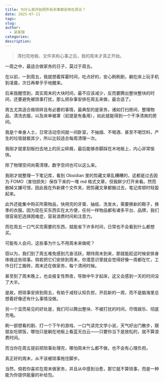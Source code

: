 ```yaml
---
title: 为什么我开始把所有杂事都安排在周五？
date: 2025-07-11
tags: 
slug: 
author:
  - 梁某银
categories: 
description:
---
```

> 清扫完地板、文件夹和心事之后，我的周末才真正开始。

一周之中，最适合做家务的日子，莫过于周五。

在以前，一到周五，我就想着挥霍时间，吃点好的，安心刷刷剧，躺在床上玩手机到凌晨，次日再晕乎乎地醒来。

后来我醒悟到，其实周末的大块时间，最不应该减少，反而要腾出整块整块的时间，还要避免被琐事打扰，那么把杂事安排在周五来做，最合适了。

周五尤其适合做琐碎且有必要的事情，最典型的是家务，诸如打扫房间、整理物品、清洗衣服，以及床单被罩（前提是有备用），如此就能得到一个干净清爽的房间。

我是个单身人士，日常活动空间就一间卧室，不抽烟、不喝酒、甚至不喝饮料，产生的垃圾就极其少，所以比较适合每周清理一次。

我刚才就拿刮板扫去地上的灰尘碎屑，最后能够赤脚踩在木地板上，内心非常愉快。

除了物理空间尚需清理，数字空间也可以这么来。

我刚才就整理一下笔记库，看到 Obsidian 里的剪藏文章乱糟糟的，这都是过去因为 FOMO（害怕损失）保存下来的一堆 md 格式文章，但我鲜少打开来看。然而删掉又嫌可惜，因此我在外新建个文件夹，把剪藏文章都搬过去，笔记库顿时轻盈起来。

此外还能集中购买所需物品，快用完的牙膏、抽纸、洗发水，需要换新的鞋子，换季的衣服。因为现在买东西实在太方便，任何一样物品都有诸多平台、品牌，我们很容易犯选择困难症，容易浪费时间和注意力。

而在周五一口气买完需要的东西，就能省下许多时间，日常也不会看到什么都想买。

可能有人会问，这些事为什么不用周末来做呢？

窃以为，我们到了周五难免感到亢奋活跃，期待周末到来，那就能趁这时候安排身体做这些琐事。倘若把它们安排到周末，你潜意识里就会觉得好像一周都在忙，工作日打工搬砖，周末还在做家务，每个清闲时候。

甚至到了周末晚上，也会报复性熬夜，导致中午才起床，这又会感到一天的时间没了大半。

是故，把琐事安排到周五，有助于减轻认知负担，开启新的一周，而不是脑海里总想着好像还有什么事情没做。

另一个显而易见的好处是，我们可以腾出整块、不被打扰的时间，尽情娱乐、彻底充电。  

刷一部想看的剧、打一个下午的游戏、一口气读完文学小说，天气好出门散步，跟朋友吃顿饭，哪怕只是躺在地板上看蓝天白云——只要你当下是放松的，就不算浪费时间。

而当你在周五提前把琐事处理完，哪怕周末什么都不做，也不会有心理负担。  

真正好的周末，从不该被琐事拖住脚步。

当然，倘若你喜欢在周末做家务，并且从中感到治愈，那它就不算琐事，而是一种能为你提供能量的补给包。